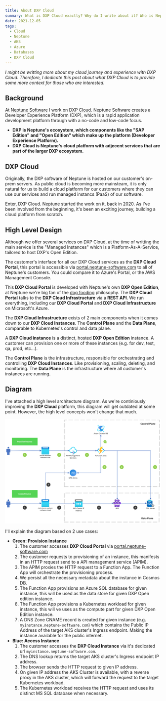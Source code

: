 ```yaml
---
title: About DXP Cloud
summary: What is DXP Cloud exactly? Why do I write about it? Who is Neptune Sofware? Find out here.
date: 2021-12-05
tags: 
  - Cloud
  - Neptune
  - AKS
  - Azure
  - Databases
  - DXP Cloud
---
```


_I might be writting more about my cloud journey and experience with DXP Cloud. Therefore, I dedicate this post about what DXP Cloud is to provide some more context for those who are interested._

## Background

At [Neptune Software](https://www.neptune-software.com) I work on [DXP Cloud](https://www.neptune-software.com/neptune-dxp/cloud/). Neptune Software creates a Developer Experience Platform (DXP), which is a rapid application development platform through with a no-code and low-code focus.

* **DXP is Neptune's ecosystem, which components like the "SAP Edition" and "Open Edition" which make up the platform (Developer Experience Platform).**
* **DXP Cloud is Neptune's cloud platform with adjecent services that are part of the larger DXP ecosystem.** 

## DXP Cloud

Originally, the DXP software of Neptune is hosted on our customer's on-prem servers. As public cloud is becoming more mainsteam, it is only natural for us to build a cloud platform for our customers where they can use our services and run managed instancs (PaaS) of our software.

Enter, DXP Cloud. Neptune started the work on it, back in 2020. As I've been involved from the beginning, it's been an exciting journey, building a cloud platform from scratch.

## High Level Design

Although we offer several services on DXP Cloud, at the time of writting the main service is the "Managed Instances" which is a Platform-As-A-Service, tailored to host DXP's Open Edition.

The customer's interface for all our DXP Cloud services as the **DXP Cloud Portal**, this portal is accessible via [portal.neptune-software.com](https://portal.neptune-software.com) to all of Neptune's customers. You could compare it to Azure's Portal, or the AWS Management Console.

This **DXP Cloud Portal** is developed with Neptune's own **DXP Open Edition**, at Neptune we're big fan of the [dog fooding](https://en.wikipedia.org/wiki/Eating_your_own_dog_food) philosophy. The **DXP Cloud Portal** talks to the **DXP Cloud Infrastructure** via a **REST API**. We run everything, including our **DXP Cloud Portal** and **DXP Cloud Infrastructure** on Microsoft's Azure.

The **DXP Cloud Infrastructure** exists of 2 main components when it comes down to our **DXP Cloud Instances**. The **Control Plane** and the **Data Plane**, comparable to Kubernetes's control and data plane.

A **DXP Cloud instance** is a distinct, hosted **DXP Open Edition** instance. A customer can provision one or more of these instances (e.g. for dev, test, qa, prod, etc...).

The **Control Plane** is the infrastructure, responsible for orchestrating and controlling **DXP Cloud Instances**. Like provisioning, scaling, deleting, and monitoring. The **Data Plane** is the infrastructure where all customer's instances are running.

## Diagram

I've attached a high level architecture diagram. As we're continiously improving the **DXP Cloud** platform, this diagram will get outdated at some point. However, the high level concepts won't change that much.

![diagram](./assets/dxp-cloud-architecture.png)

I'll explain the diagram based on 2 use cases:

* **Green: Provision Instance**
    1. The customer accesses **DXP Cloud Portal** via [portal.neptune-software.com](https://portal.neptune-software.com)
    2. The customer requests to provisioning of an instance, this manifests in an HTTP request send to a API management service (APIM). 
    3. The APIM proxies the HTTP request to a Function App. The Function App will orchestrate the provisioning process.
    4. We persist all the necessary metadata about the instance in Cosmos DB.
    5. The Function App provisions an Azure SQL database for given instance, this will be used as the data store for given DXP Open edition instance.
    6. The Function App provisions a Kubernetes workload for given instance, this will ve uses as the compute part for given DXP Open Edition instance.
    7. A DNS Zone CNAME record is created for given instance (e.g. `myinstance.neptune-software.com`) which contains the Public IP Address of the target AKS cluster's Ingress endpoint. Making the instance available for the public internet.
* **Blue: Access Instance**
    1. The customer accesses the **DXP Cloud Instance** via it's dedicated url `myinstance.neptune-software.com`.
    2. The DNS lookup returns the target AKS cluster's Ingress endpoint IP address.
    3. The browser sends the HTTP request to given IP address.
    4. On given IP address the AKS Cluster is available, with a reverse proxy in the AKS cluster, which will forward the request to the target Kubernetes workload.
    5. The Kubernetes workload receives the HTTP request and uses its distinct MS SQL database when necessary.
